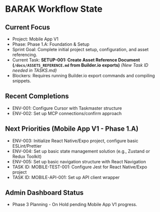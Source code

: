 # BARAK Workflow State

## Current Focus
- Project: Mobile App V1
- Phase: Phase 1.A: Foundation & Setup
- Sprint Goal: Complete initial project setup, configuration, and asset referencing.
- Current Task: **SETUP-001: Create Asset Reference Document (`/docs/ASSETS_REFERENCE.md` from Builder.io exports)** *(New Task ID needed in TASKS.md)*
- Blockers: Requires running Builder.io export commands and compiling snippets.

## Recent Completions
- ENV-001: Configure Cursor with Taskmaster structure
- ENV-002: Set up MCP connections/confirm approach

## Next Priorities (Mobile App V1 - Phase 1.A)
- ENV-003: Initialize React Native/Expo project, configure basic ESLint/Prettier
- ENV-004: Set up basic state management solution (e.g., Zustand or Redux Toolkit)
- ENV-005: Set up basic navigation structure with React Navigation
- TASK ID: MOBILE-TEST-001: Configure Jest for React Native/Expo project
- TASK ID: MOBILE-API-001: Set up API client wrapper

## Admin Dashboard Status
- Phase 3 Planning - On Hold pending Mobile App V1 progress.